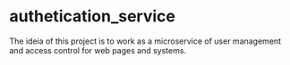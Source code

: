 # authetication_service
The ideia of this project is to work as a microservice of user management and access control for web pages and systems.
